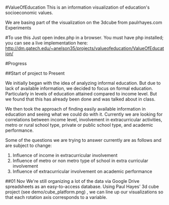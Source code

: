 #ValueOfEducation
This is an information visualization of education's socioeconomic values.

We are basing part of the visualization on the 3dcube from paulrhayes.com Experiments


#To use this
Just open index.php in a browser. You must have php installed; you can see a live implementation here: http://dm.gatech.edu/~anelson35/projects/valueofeducation/ValueOfEducation/


#Progress

##Start of project to Present

We initially began with the idea of analyzing informal education. But due to lack of available information, we decided to focus on formal education. Particularly in levels of education attained compared to income level. But we found that this has already been done and was talked about in class. 

We then took the approach of finding easily available information in education and seeing what we could do with it. Currently we are looking for correlations between income level, involvement in extracurricular activities, metro or rural school type, private or public school type, and academic performance. 

Some of the questions we are trying to answer currently are as follows and are subject to change:

1. Influence of income in extracurricular involvement 
2. Influence of metro or non metro type of school in extra curricular involvement
3. Influence of extracurricular involvement on academic performance

##01 Nov
We're still organizing a lot of the data via Google Drive spreadsheets as an easy-to-access database. Using Paul Hayes' 3d cube project (see demo/cube_platform.png) , we can line up our visualizations so that each rotation axis corresponds to a variable.